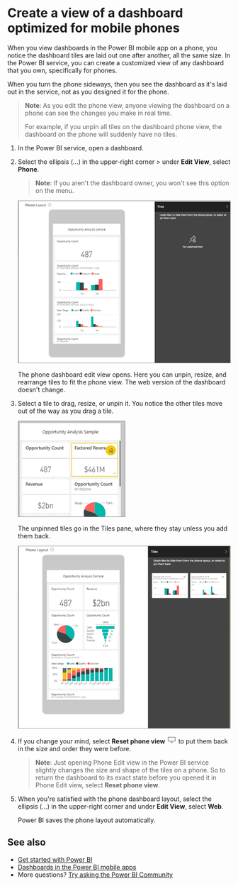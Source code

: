 <properties
   pageTitle="Create a view of a dashboard optimized for mobile phones"
   description="Learn how to create a customized view of a dashboard in the Power BI service specifically for viewing on mobile phones."
   services="powerbi"
   documentationCenter=""
   authors="maggiesMSFT"
   manager="erikre"
   backup=""
   editor=""
   tags=""
   qualityFocus="no"
   qualityDate=""/>

<tags
   ms.service="powerbi"
   ms.devlang="NA"
   ms.topic="article"
   ms.tgt_pltfrm="NA"
   ms.workload="powerbi"
   ms.date="02/06/2017"
   ms.author="maggies"/>

# Create a view of a dashboard optimized for mobile phones

When you view dashboards in the Power BI mobile app on a phone, you notice the dashboard tiles are laid out one after another, all the same size. In the Power BI service, you can create a customized view of any dashboard that you own, specifically for phones.

When you turn the phone sideways, then you see the dashboard as it's laid out in the service, not as you designed it for the phone.

> **Note**: As you edit the phone view, anyone viewing the dashboard on a phone can see the changes you make in real time. 
> 
> For example, if you unpin all tiles on the dashboard phone view, the dashboard on the phone will suddenly have no tiles. 

1. In the Power BI service, open a dashboard.

2. Select the ellipsis (...) in the upper-right corner > under **Edit View**, select **Phone**.

    >**Note**: If you aren't the dashboard owner, you won't see this option on the menu.

    ![](media/powerbi-service-create-dashboard-phone-view/power-bi-mobile-edit-phone-view-canvas.png)

    The phone dashboard edit view opens. Here you can unpin, resize, and rearrange tiles to fit the phone view. The web version of the dashboard doesn't change.


3. Select a tile to drag, resize, or unpin it. You notice the other tiles move out of the way as you drag a tile.

    ![](media/powerbi-service-create-dashboard-phone-view/power-bi-unpin-tile-phone-dashboard.png)

    The unpinned tiles go in the Tiles pane, where they stay unless you add them back.

    ![](media/powerbi-service-create-dashboard-phone-view/power-bi-mobile-edit-phone-view-post-edit.png)

4. If you change your mind, select **Reset phone view** ![](media/powerbi-service-create-dashboard-phone-view/power-bi-mobile-reset-phone-view-icon.png) to put them back in the size and order they were before.

    >**Note**: Just opening Phone Edit view in the Power BI service slightly changes the size and shape of the tiles on a phone. So to return the dashboard to its exact state before you opened it in Phone Edit view, select **Reset phone view**.

5. When you're satisfied with the phone dashboard layout, select the ellipsis (...) in the upper-right corner and under **Edit View**, select **Web**.

    Power BI saves the phone layout automatically.

## See also

- [Get started with Power BI](powerbi-service-get-started.md)
- [Dashboards in the Power BI mobile apps](powerbi-mobile-create-dashboard.md)
- More questions? [Try asking the Power BI Community](http://community.powerbi.com/)